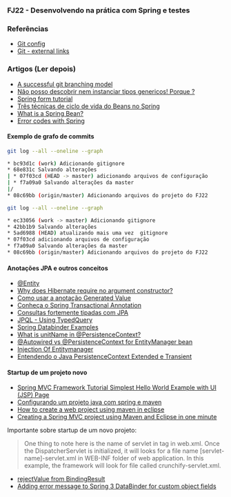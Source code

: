 ### FJ22 - Desenvolvendo na prática com Spring e testes

### Referências

- [Git config](https://git-scm.com/docs/git-config)
- [Git - external links](https://git-scm.com/doc/ext)


### Artigos (Ler depois)

- [A successful git branching model](https://nvie.com/posts/a-successful-git-branching-model/)
- [Não posso descobrir nem instanciar tipos genericos! Porque ?](https://blog.caelum.com.br/nao-posso-descobrir-nem-instanciar-tipos-genericos-porque/)
- [Spring form tutorial](https://www.baeldung.com/spring-mvc-form-tutorial)
- [Três técnicas de ciclo de vida do Beans no Spring](https://imasters.com.br/back-end/tres-tecnicas-de-ciclo-de-vida-dos-beans-no-spring)
- [What is a Spring Bean?](https://www.baeldung.com/spring-bean)
- [Error codes with Spring](https://www.logicbig.com/tutorials/spring-framework/spring-core/error-codes.html)
#### Exemplo de grafo de commits

```sh
git log --all --oneline --graph

* bc93d1c (work) Adicionando gitignore
* 68e831c Salvando alterações
| * 07f03cd (HEAD -> master) adicionando arquivos de configuração
| * f7a09a0 Salvando alterações da master
|/  
* 08c69bb (origin/master) Adicionando arquivos do projeto do FJ22

git log --all --oneline --graph

* ec33056 (work -> master) Adicionando gitignore
* 42bb1b9 Salvando alterações
* 5ad6988 (HEAD) atualizando mais uma vez  gitignore
* 07f03cd adicionando arquivos de configuração
* f7a09a0 Salvando alterações da master
* 08c69bb (origin/master) Adicionando arquivos do projeto do FJ22

```

#### Anotações JPA e outros conceitos
- [@Entity](https://www.oracle.com/technetwork/middleware/ias/entity-annotations-090770.html)
- [Why does Hibernate require no argument constructor?](https://stackoverflow.com/questions/2935826/why-does-hibernate-require-no-argument-constructor/29433238#29433238)
- [Como usar a anotação Generated Value](https://www.devmedia.com.br/jpa-como-usar-a-anotacao-generatedvalue/38592)
- [Conheça o Spring Transactional Annotation](https://www.devmedia.com.br/conheca-o-spring-transactional-annotations/32472)
- [Consultas fortemente tipadas com JPA](https://blog.caelum.com.br/consultas-fortemente-tipadas-com-jpa/)
- [JPQL - Using TypedQuery](https://www.logicbig.com/tutorials/java-ee-tutorial/jpa/jpql-typed-query.html)
- [Spring Databinder Examples](https://www.logicbig.com/how-to/code-snippets/jcode-spring-framework-databinder.html)
- [What is unitName in @PersistenceContext?](https://coderanch.com/t/481448/certification/unitName-PersistenceContext)
- [@Autowired vs @PersistenceContext for EntityManager bean](https://stackoverflow.com/questions/31335211/autowired-vs-persistencecontext-for-entitymanager-bean)
- [Injection Of Entitymanager](https://tomee.apache.org/examples-trunk/injection-of-entitymanager/README.html)
- [Entendendo o Java PersistenceContext Extended e Transient](https://www.devmedia.com.br/entendendo-o-java-persistencecontext-extended-e-transient/30493)


#### Startup de um projeto novo

- [Spring MVC Framework Tutorial Simplest Hello World Example with UI (JSP) Page](https://crunchify.com/simplest-spring-mvc-hello-world-example-tutorial-spring-model-view-controller-tips/)
- [Configurando um projeto java com spring e maven](http://www.ciceroednilson.com.br/configurando-um-projeto-java-com-spring-mvc-e-maven/)
- [How to create a web project using maven in eclipse](https://dzone.com/articles/how-to-create-a-web-project-using-maven-in-eclipse-1)
- [Creating a Spring MVC project using Maven and Eclipse in one minute](https://www.codejava.net/frameworks/spring/creating-a-spring-mvc-project-using-maven-and-eclipse-in-one-minute)

Importante sobre startup de um novo projeto: 

> One thing to note here is the name of servlet in <servlet-name> tag in web.xml. Once the DispatcherServlet is initialized, it will looks for a file name [servlet-name]-servlet.xml  in WEB-INF folder of web application. In this example, the framework will look for file called crunchify-servlet.xml.

- [rejectValue from BindingResult](https://docs.spring.io/spring/docs/3.1.x/javadoc-api/org/springframework/validation/Errors.html#rejectValue%28java.lang.String,%20java.lang.String,%20java.lang.String%29)
- [Adding error message to Spring 3 DataBinder for custom object fields](https://stackoverflow.com/questions/12107503/adding-error-message-to-spring-3-databinder-for-custom-object-fields)
